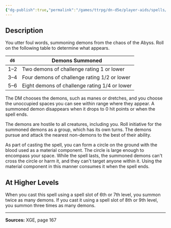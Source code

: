 ```yaml
---
{"dg-publish":true,"permalink":"/games/ttrpg/dn-d5e/player-aids/spells/level-3/summon-lesser-demons/","tags":["TTRPG/DND/5e","verbal","somatic","material","concentration"]}
---
```



## Description
You utter foul words, summoning demons from the chaos of the Abyss.
Roll on the following table to determine what appears.

| `d6` | Demons Summoned |
|-----|-----|
| 1&ndash;2 | Two demons of challenge rating 1 or lower |
| 3&ndash;4 | Four demons of challenge rating 1/2 or lower |
| 5&ndash;6 | Eight demons of challenge rating 1/4 or lower |

The DM chooses the demons, such as manes or dretches, and you choose the unoccupied spaces you can see within range where they appear.
A summoned demon disappears when it drops to 0 hit points or when the spell ends.

The demons are hostile to all creatures, including you.
Roll initiative for the summoned demons as a group, which has its own turns.
The demons pursue and attack the nearest non-demons to the best of their ability.

As part of casting the spell, you can form a circle on the ground with the blood used as a material component.
The circle is large enough to encompass your space.
While the spell lasts, the summoned demons can't cross the circle or harm it, and they can't target anyone within it.
Using the material component in this manner consumes it when the spell ends.

## At Higher Levels
When you cast this spell using a spell slot of 6th or 7th level, you summon twice as many demons.
If you cast it using a spell slot of 8th or 9th level, you summon three times as many demons.

---

**Sources:** XGE, page 167
